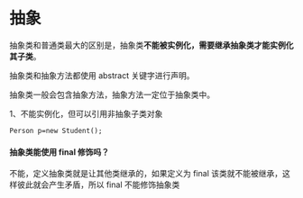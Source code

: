 # 抽象

抽象类和普通类最大的区别是，抽象类**不能被实例化，需要继承抽象类才能实例化其子类**。

抽象类和抽象方法都使用 abstract 关键字进行声明。

抽象类一般会包含抽象方法，抽象方法一定位于抽象类中。

1、不能实例化，但可以引用非抽象子类对象

```
Person p=new Student();
```





#### 抽象类能使用 final 修饰吗？

不能，定义抽象类就是让其他类继承的，如果定义为 final 该类就不能被继承，这样彼此就会产生矛盾，所以 final 不能修饰抽象类